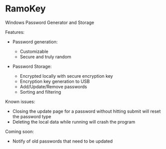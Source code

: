 # RamoKey
Windows Password Generator and Storage

Features:
* Password generation:
  * Customizable
  * Secure and truly random
  
* Password Storage:
  * Encrypted locally with secure encryption key
  * Encryption key generation to USB
  * Add/Update/Remove passwords
  * Sorting and filtering
  
Known issues:
* Closing the update page for a password without hitting submit will reset the password type
* Deleting the local data while running will crash the program

Coming soon:
* Notify of old passwords that need to be updated
